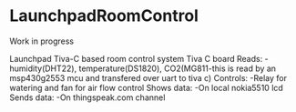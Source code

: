 # LaunchpadRoomControl
Work in progress

Launchpad Tiva-C based room control system
Tiva C board 
Reads:
-humidity(DHT22), temperature(DS1820), CO2(MG811-this is read by an msp430g2553 mcu and transfered over uart to tiva c)
Controls:
-Relay for watering and fan for air flow control
Shows data:
-On local nokia5510 lcd
Sends data:
-On thingspeak.com channel


